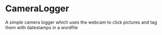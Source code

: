 # CameraLogger
A simple camera logger which uses the webcam to click pictures and tag them with datestamps in a wordfile

